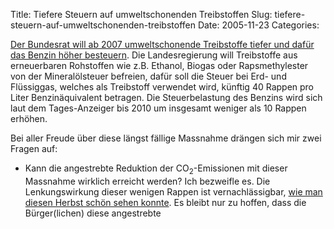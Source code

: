 Title: Tiefere Steuern auf umweltschonenden Treibstoffen
Slug: tiefere-steuern-auf-umweltschonenden-treibstoffen
Date: 2005-11-23
Categories:

[Der Bundesrat will ab 2007 umweltschonende Treibstoffe tiefer und dafür das Benzin höher besteuern](http://tagi.ch/dyn/news/schweiz/564533.html). Die Landesregierung will Treibstoffe aus erneuerbaren Rohstoffen wie z.B. Ethanol, Biogas oder Rapsmethylester von der Mineralölsteuer befreien, dafür soll die Steuer bei Erd- und Flüssiggas, welches als Treibstoff verwendet wird, künftig 40 Rappen pro Liter Benzinäquivalent betragen. Die Steuerbelastung des Benzins wird sich laut dem Tages-Anzeiger bis 2010 um insgesamt weniger als 10 Rappen erhöhen.

Bei aller Freude über diese längst fällige Massnahme drängen sich mir zwei Fragen auf:

- Kann die angestrebte Reduktion der CO<sub>2</sub>-Emissionen mit dieser Massnahme wirklich erreicht werden? Ich bezweifle es. Die Lenkungswirkung dieser wenigen Rappen ist vernachlässigbar, [wie man diesen Herbst schön sehen konnte](http://blog.irregular.ch/2005/09/28/olpreise-zuwenig-hoch-um-reduktion-der-autofahrten-zu-bewirken/). Es bleibt nur zu hoffen, dass die Bürger(lichen) diese angestrebte
